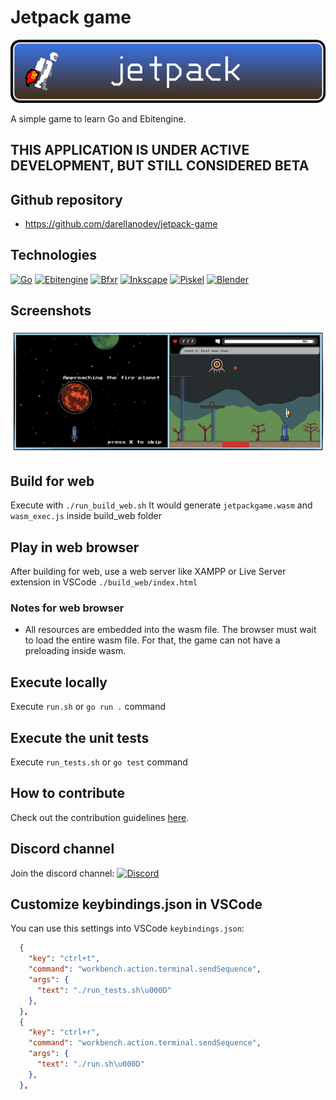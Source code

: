 # Jetpack game

![Jetpack game banner](https://github.com/darellanodev/jetpack-game/blob/main/img_github_readme/banner.png?raw=true)

A simple game to learn Go and Ebitengine.

## THIS APPLICATION IS UNDER ACTIVE DEVELOPMENT, BUT STILL CONSIDERED BETA

## Github repository

- <https://github.com/darellanodev/jetpack-game>

## Technologies

[![Go](https://img.shields.io/badge/Go-00ADD8?style=flat&logo=Go&logoColor=white)](https://golang.org)
[![Ebitengine](https://img.shields.io/badge/Ebitengine-005f73?style=flat&logo=Go&logoColor=white)](https://ebitengine.org)
[![Bfxr](https://img.shields.io/badge/Bfxr-orange?style=flat&logo=Bfxr&logoColor=orange)](https://www.bfxr.net/)
[![Inkscape](https://img.shields.io/badge/Inkscape-e0e0e0?style=flat&logo=Inkscape&logoColor=080A13)](https://inkscape.org)
[![Piskel](https://img.shields.io/badge/Piskel-4e8cef?style=flat&logo=Piskel&logoColor=white)](https://www.piskelapp.com/)
[![Blender](https://img.shields.io/badge/Blender-F57900?style=flat&logo=Blender&logoColor=white)](https://blender.org)

## Screenshots

![jet pack game screenshots](https://github.com/darellanodev/jetpack-game/blob/main/img_github_readme/screenshots.png?raw=true)

## Build for web

Execute with `./run_build_web.sh` It would generate `jetpackgame.wasm` and `wasm_exec.js` inside build_web folder

## Play in web browser

After building for web, use a web server like XAMPP or Live Server extension in VSCode `./build_web/index.html`

### Notes for web browser

- All resources are embedded into the wasm file. The browser must wait to load the entire wasm file. For that, the game can not have a preloading inside wasm.

## Execute locally

Execute `run.sh` or `go run .` command

## Execute the unit tests

Execute `run_tests.sh` or `go test` command

## How to contribute

Check out the contribution guidelines [here](./CONTRIBUTING.md).

## Discord channel

Join the discord channel: [![Discord](https://img.shields.io/badge/Discord-%235865F2.svg?logo=discord&logoColor=white)](https://discord.gg/YRjvggs6)

## Customize keybindings.json in VSCode

You can use this settings into VSCode `keybindings.json`:

```json
  {
    "key": "ctrl+t",
    "command": "workbench.action.terminal.sendSequence",
    "args": {
      "text": "./run_tests.sh\u000D"
    },
  },
  {
    "key": "ctrl+r",
    "command": "workbench.action.terminal.sendSequence",
    "args": {
      "text": "./run.sh\u000D"
    },
  },
```
